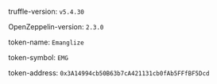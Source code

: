 truffle-version: `v5.4.30`

OpenZeppelin-version: `2.3.0`

token-name: `Emanglize`

token-symbol: `EMG`

token-address: `0x3A14994cb50B63b7cA421131cb0fAb5FFfBF5Dcd`

